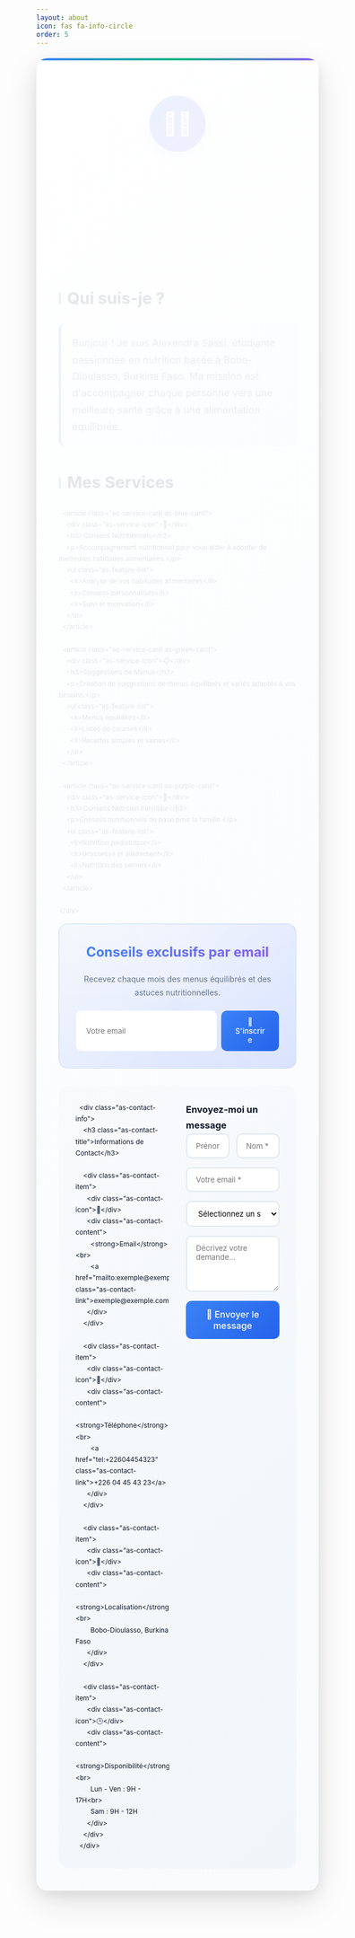 ```yaml
---
layout: about
icon: fas fa-info-circle
order: 5
---
```


<section class="alexandra-sassi-container">

  <!-- Header -->
  <header class="as-header">
    <div class="as-profile-img">👩‍🎓</div>
    <h1 class="as-title">Alexendra Sassi</h1>
    <p class="as-subtitle">Étudiante en Nutrition • Passionnée par la santé et le bien-être</p>
    <span class="as-badge">🎓 En formation continue</span>
  </header>

  <!-- À propos -->
  <section class="as-section">
    <h2 class="as-section-title">Qui suis-je ?</h2>
    <p class="as-intro-text">
      Bonjour ! Je suis Alexendra Sassi, étudiante passionnée en nutrition basée à Bobo-Dioulasso, Burkina Faso. Ma mission est d'accompagner chaque personne vers une meilleure santé grâce à une alimentation équilibrée.
    </p>
  </section>

  <!-- Services -->
  <section class="as-section">
    <h2 class="as-section-title">Mes Services</h2>
    <div class="as-services-grid">

      <article class="as-service-card as-blue-card">
        <div class="as-service-icon">🥗</div>
        <h3>Conseils Nutritionnels</h3>
        <p>Accompagnement nutritionnel pour vous aider à adopter de meilleures habitudes alimentaires.</p>
        <ul class="as-feature-list">
          <li>Analyse de vos habitudes alimentaires</li>
          <li>Conseils personnalisés</li>
          <li>Suivi et motivation</li>
        </ul>
      </article>

      <article class="as-service-card as-green-card">
        <div class="as-service-icon">📋</div>
        <h3>Suggestions de Menus</h3>
        <p>Création de suggestions de menus équilibrés et variés adaptés à vos besoins.</p>
        <ul class="as-feature-list">
          <li>Menus équilibrés</li>
          <li>Listes de courses</li>
          <li>Recettes simples et saines</li>
        </ul>
      </article>

      <article class="as-service-card as-purple-card">
        <div class="as-service-icon">👶</div>
        <h3>Conseils Nutrition Familiale</h3>
        <p>Conseils nutritionnels de base pour la famille.</p>
        <ul class="as-feature-list">
          <li>Nutrition pédiatrique</li>
          <li>Grossesse et allaitement</li>
          <li>Nutrition des seniors</li>
        </ul>
      </article>

    </div>
  </section>

  <!-- Newsletter -->
  <section class="as-newsletter">
    <h3 class="as-newsletter-title">Conseils exclusifs par email</h3>
    <p class="as-newsletter-text">Recevez chaque mois des menus équilibrés et des astuces nutritionnelles.</p>
    <form class="as-newsletter-form">
      <label for="newsletter-email" class="sr-only">Votre email</label>
      <input id="newsletter-email" name="email" type="email" placeholder="Votre email" required class="as-newsletter-input">
      <button type="submit" class="as-newsletter-button">📩 S'inscrire</button>
    </form>
  </section>

  <!-- Contact -->
  <section class="as-contact-section">
    <div class="as-contact-grid">

      <div class="as-contact-info">
        <h3 class="as-contact-title">Informations de Contact</h3>

        <div class="as-contact-item">
          <div class="as-contact-icon">📧</div>
          <div class="as-contact-content">
            <strong>Email</strong><br>
            <a href="mailto:exemple@exemple.com" class="as-contact-link">exemple@exemple.com</a>
          </div>
        </div>

        <div class="as-contact-item">
          <div class="as-contact-icon">📱</div>
          <div class="as-contact-content">
            <strong>Téléphone</strong><br>
            <a href="tel:+22604454323" class="as-contact-link">+226 04 45 43 23</a>
          </div>
        </div>

        <div class="as-contact-item">
          <div class="as-contact-icon">📍</div>
          <div class="as-contact-content">
            <strong>Localisation</strong><br>
            Bobo-Dioulasso, Burkina Faso
          </div>
        </div>

        <div class="as-contact-item">
          <div class="as-contact-icon">🕒</div>
          <div class="as-contact-content">
            <strong>Disponibilité</strong><br>
            Lun - Ven : 9H - 17H<br>
            Sam : 9H - 12H
          </div>
        </div>
      </div>

<div class="as-contact-form">
  <h3 class="as-form-title">Envoyez-moi un message</h3>
  <form class="as-form" id="contact-form">
    <div class="as-form-row">
      <div class="as-form-group">
        <label for="prenom" class="sr-only">Prénom</label>
        <input type="text" id="prenom" name="Prénom" placeholder="Prénom *" required class="as-form-input">
      </div>
      <div class="as-form-group">
        <label for="nom" class="sr-only">Nom</label>
        <input type="text" id="nom" name="Nom" placeholder="Nom *" required class="as-form-input">
      </div>
    </div>
    <div class="as-form-group">
      <label for="email" class="sr-only">Email</label>
      <input type="email" id="email" name="Email" placeholder="Votre email *" required class="as-form-input">
    </div>
    <div class="as-form-group">
      <label for="service" class="sr-only">Service</label>
      <select id="service" name="Service" class="as-form-select" required>
        <option disabled selected>Sélectionnez un service</option>
        <option>Conseils Nutritionnels</option>
        <option>Suggestions de Menus</option>
        <option>Conseils Nutrition Familiale</option>
        <option>Autre demande</option>
      </select>
    </div>
    <div class="as-form-group">
      <label for="message" class="sr-only">Message</label>
      <textarea id="message" name="Message" placeholder="Décrivez votre demande..." class="as-form-textarea"></textarea>
    </div>
    <button type="submit" class="as-submit-button">📨 Envoyer le message</button>
  </form>

  <!-- Message de confirmation -->
  <div id="success-message" style="display: none; margin-top: 10px; color: green;">✅ Message envoyé avec succès !</div>
</div>
  </section>
</section>

<style>
:root {
  --primary: #3b82f6;
  --primary-dark: #2563eb;
  --green: #10b981;
  --purple: #8b5cf6;
  --text-dark: #0f172a;
  --text-muted: #64748b;
  --bg-light: #f8fafc;
  --border: #e2e8f0;
  --font: -apple-system, BlinkMacSystemFont, 'Segoe UI', Roboto, sans-serif;
}

/* Reset */
.alexandra-sassi-container * {
  margin: 0;
  padding: 0;
  box-sizing: border-box;
  font-family: var(--font);
}

.alexandra-sassi-container {
  max-width: 1200px;
  margin: 20px auto;
  padding: 40px;
  background: linear-gradient(135deg, #ffffff 0%, #f8fafc 100%);
  border-radius: 20px;
  box-shadow: 0 20px 60px rgba(0,0,0,0.1), 0 8px 25px rgba(0,0,0,0.08);
  color: var(--text-dark);
  line-height: 1.7;
  position: relative;
  overflow: hidden;
}

.alexandra-sassi-container::before {
  content: '';
  position: absolute;
  top: 0;
  left: 0;
  right: 0;
  height: 4px;
  background: linear-gradient(90deg, var(--primary), var(--green), var(--purple));
  animation: gradientShift 6s ease-in-out infinite;
}

@keyframes gradientShift {
  0%, 100% { background: linear-gradient(90deg, var(--primary), var(--green), var(--purple)); }
  33% { background: linear-gradient(90deg, var(--green), var(--purple), var(--primary)); }
  66% { background: linear-gradient(90deg, var(--purple), var(--primary), var(--green)); }
}

/* Header */
.as-header {
  text-align: center;
  margin-bottom: 30px;
  animation: fadeInUp 0.8s ease-out;
}
.as-profile-img {
  width: 100px;
  height: 100px;
  border-radius: 50%;
  background: linear-gradient(135deg, var(--primary) 0%, var(--purple) 100%);
  margin: 0 auto 20px;
  display: flex;
  align-items: center;
  justify-content: center;
  font-size: 2.5rem;
  color: white;
  position: relative;
  animation: pulse 2s infinite;
  box-shadow: 0 8px 25px rgba(59, 130, 246, 0.3);
}

.as-profile-img::after {
  display: none;
}

@keyframes pulse {
  0%, 100% { transform: scale(1); }
  50% { transform: scale(1.05); }
}

@keyframes rotate {
  from { transform: rotate(0deg); }
  to { transform: rotate(360deg); }
}

@keyframes fadeInUp {
  from { opacity: 0; transform: translateY(30px); }
  to { opacity: 1; transform: translateY(0); }
}

.as-title {
  font-size: 2.5rem;
  font-weight: 700;
  background: linear-gradient(135deg, var(--primary), var(--purple));
  -webkit-background-clip: text;
  -webkit-text-fill-color: transparent;
  background-clip: text;
  animation: fadeInUp 0.8s ease-out 0.2s backwards;
}
.as-subtitle {
  font-size: 1.1rem;
  color: var(--text-muted);
  margin-bottom: 16px;
  animation: fadeInUp 0.8s ease-out 0.4s backwards;
}
.as-badge {
  padding: 8px 20px;
  background: linear-gradient(135deg, #dbeafe, #e0e7ff);
  color: var(--primary);
  border-radius: 25px;
  font-size: 0.9rem;
  font-weight: 500;
  display: inline-block;
  border: 1px solid rgba(59, 130, 246, 0.2);
  animation: fadeInUp 0.8s ease-out 0.6s backwards;
  position: relative;
  overflow: hidden;
}

.as-badge::before {
  content: '';
  position: absolute;
  top: 0; left: -100%;
  width: 100%; height: 100%;
  background: linear-gradient(90deg, transparent, rgba(255,255,255,0.4), transparent);
  animation: shimmer 3s infinite;
}

@keyframes shimmer {
  to { left: 100%; }
}

/* Sections */
.as-section {
  margin-bottom: 40px;
  animation: fadeInUp 0.8s ease-out;
}
.as-section-title {
  font-size: 1.8rem;
  font-weight: 700;
  margin-bottom: 20px;
  position: relative;
  padding-left: 15px;
}

.as-section-title::before {
  content: '';
  position: absolute;
  left: 0; top: 50%;
  width: 4px; height: 20px;
  background: linear-gradient(135deg, var(--primary), var(--green));
  border-radius: 2px;
  transform: translateY(-50%);
}

.as-intro-text {
  font-size: 1.1rem;
  color: #475569;
  padding: 20px;
  background: linear-gradient(135deg, #f8fafc, #f1f5f9);
  border-radius: 12px;
  border-left: 4px solid var(--primary);
  position: relative;
}

/* Services */
.as-services-grid {
  display: grid;
  grid-template-columns: repeat(auto-fit, minmax(280px, 1fr));
  gap: 20px;
}
.as-service-card {
  background: white;
  border: 1px solid var(--border);
  border-radius: 16px;
  padding: 24px;
  position: relative;
  transition: all 0.4s cubic-bezier(0.25, 0.46, 0.45, 0.94);
  overflow: hidden;
}

.as-service-card::after {
  content: '';
  position: absolute;
  top: 0; left: 0; right: 0; bottom: 0;
  background: linear-gradient(135deg, transparent, rgba(255,255,255,0.1));
  opacity: 0;
  transition: opacity 0.3s;
}

.as-service-card:hover {
  border-color: transparent;
  box-shadow: 0 20px 40px rgba(0, 0, 0, 0.1), 0 10px 20px rgba(0, 0, 0, 0.05);
  transform: translateY(-8px) scale(1.02);
}

.as-service-card:hover::after {
  opacity: 1;
}

.as-service-card::before {
  content: '';
  position: absolute;
  top: 0; left: 0; right: 0;
  height: 4px;
  border-radius: 16px 16px 0 0;
  animation: pulse-border 2s infinite;
}
.as-blue-card::before { background: linear-gradient(90deg, var(--primary), #60a5fa); }
.as-green-card::before { background: linear-gradient(90deg, var(--green), #34d399); }
.as-purple-card::before { background: linear-gradient(90deg, var(--purple), #a78bfa); }

@keyframes pulse-border {
  0%, 100% { opacity: 1; }
  50% { opacity: 0.7; }
}

.as-service-icon {
  width: 56px;
  height: 56px;
  border-radius: 16px;
  font-size: 24px;
  color: white;
  display: flex;
  align-items: center;
  justify-content: center;
  margin-bottom: 16px;
  position: relative;
  transition: transform 0.3s;
}

.as-service-card:hover .as-service-icon {
  transform: scale(1.1) rotate(5deg);
}

.as-blue-card .as-service-icon { 
  background: linear-gradient(135deg, var(--primary), #60a5fa);
  box-shadow: 0 8px 20px rgba(59, 130, 246, 0.3);
}
.as-green-card .as-service-icon { 
  background: linear-gradient(135deg, var(--green), #34d399);
  box-shadow: 0 8px 20px rgba(16, 185, 129, 0.3);
}
.as-purple-card .as-service-icon { 
  background: linear-gradient(135deg, var(--purple), #a78bfa);
  box-shadow: 0 8px 20px rgba(139, 92, 246, 0.3);
}

.as-feature-list {
  list-style: none;
}
.as-feature-list li {
  display: flex;
  align-items: center;
  color: #475569;
  font-size: 0.9rem;
  margin-bottom: 8px;
  opacity: 0;
  animation: slideInLeft 0.6s ease-out forwards;
}

.as-feature-list li:nth-child(1) { animation-delay: 0.1s; }
.as-feature-list li:nth-child(2) { animation-delay: 0.2s; }
.as-feature-list li:nth-child(3) { animation-delay: 0.3s; }

@keyframes slideInLeft {
  from { opacity: 0; transform: translateX(-20px); }
  to { opacity: 1; transform: translateX(0); }
}

.as-feature-list li::before {
  content: '✓';
  color: var(--green);
  font-weight: 600;
  margin-right: 8px;
  background: rgba(16, 185, 129, 0.1);
  width: 20px; height: 20px;
  border-radius: 50%;
  display: flex;
  align-items: center;
  justify-content: center;
  font-size: 12px;
}

/* Newsletter */
.as-newsletter {
  background: linear-gradient(135deg, var(--bg-light), #e0e7ff);
  border: 1px solid rgba(59, 130, 246, 0.2);
  border-radius: 16px;
  padding: 30px;
  text-align: center;
  margin-bottom: 30px;
  position: relative;
  overflow: hidden;
}

.as-newsletter::before {
  content: '';
  position: absolute;
  top: -50%; left: -50%;
  width: 200%; height: 200%;
  background: conic-gradient(transparent, rgba(59, 130, 246, 0.05), transparent);
  animation: rotate 10s linear infinite;
}

.as-newsletter > * {
  position: relative;
  z-index: 1;
}

.as-newsletter-title {
  font-size: 1.5rem;
  margin-bottom: 15px;
  background: linear-gradient(135deg, var(--primary), var(--purple));
  -webkit-background-clip: text;
  -webkit-text-fill-color: transparent;
  background-clip: text;
}
.as-newsletter-text {
  color: var(--text-muted);
  margin-bottom: 20px;
}
.as-newsletter-form {
  display: flex;
  max-width: 500px;
  margin: 0 auto;
  gap: 8px;
}
.as-newsletter-input {
  flex: 1;
  padding: 12px 16px;
  border: 2px solid transparent;
  border-radius: 10px;
  font-family: inherit;
  background: white;
  transition: all 0.3s;
}

.as-newsletter-input:focus {
  outline: none;
  border-color: var(--primary);
  box-shadow: 0 0 0 3px rgba(59, 130, 246, 0.1);
}

.as-newsletter-button {
  padding: 12px 24px;
  background: linear-gradient(135deg, var(--primary), var(--primary-dark));
  color: white;
  border: none;
  border-radius: 10px;
  font-weight: 500;
  cursor: pointer;
  transition: all 0.3s;
  position: relative;
  overflow: hidden;
}

.as-newsletter-button::before {
  content: '';
  position: absolute;
  top: 0; left: -100%;
  width: 100%; height: 100%;
  background: linear-gradient(90deg, transparent, rgba(255,255,255,0.2), transparent);
  transition: left 0.5s;
}

.as-newsletter-button:hover::before {
  left: 100%;
}

.as-newsletter-button:hover {
  transform: translateY(-2px);
  box-shadow: 0 8px 20px rgba(59, 130, 246, 0.3);
}

/* Contact */
.as-contact-section {
  background: linear-gradient(135deg, var(--bg-light), #f1f5f9);
  border-radius: 20px;
  padding: 30px;
  position: relative;
}
.as-contact-grid {
  display: grid;
  grid-template-columns: 1fr 1fr;
  gap: 30px;
}
.as-contact-item {
  display: flex;
  align-items: flex-start;
  margin-bottom: 16px;
  padding: 16px;
  background: white;
  border-radius: 12px;
  border: 1px solid var(--border);
  transition: all 0.3s;
  position: relative;
  overflow: hidden;
}

.as-contact-item::before {
  content: '';
  position: absolute;
  top: 0; left: 0;
  width: 4px; height: 100%;
  background: linear-gradient(135deg, var(--primary), var(--green));
  transform: scaleY(0);
  transition: transform 0.3s;
}

.as-contact-item:hover::before {
  transform: scaleY(1);
}

.as-contact-item:hover {
  transform: translateX(5px);
  box-shadow: 0 8px 20px rgba(0, 0, 0, 0.1);
}

.as-contact-icon {
  margin-right: 12px;
  font-size: 20px;
  color: var(--primary);
  background: rgba(59, 130, 246, 0.1);
  width: 40px; height: 40px;
  border-radius: 10px;
  display: flex;
  align-items: center;
  justify-content: center;
  flex-shrink: 0;
}
.as-contact-content strong {
  color: var(--text-dark);
}

/* Formulaires */
.as-form-row {
  display: grid;
  grid-template-columns: 1fr 1fr;
  gap: 12px;
}
.as-form-group {
  margin-bottom: 16px;
}
.as-form-input, .as-form-select, .as-form-textarea {
  width: 100%;
  padding: 12px 16px;
  border: 2px solid #e2e8f0;
  border-radius: 10px;
  font-family: inherit;
  transition: all 0.3s;
  background: white;
}

.as-form-input:focus, .as-form-select:focus, .as-form-textarea:focus {
  outline: none;
  border-color: var(--primary);
  box-shadow: 0 0 0 3px rgba(59, 130, 246, 0.1);
  transform: translateY(-1px);
}

.as-form-textarea {
  height: 100px;
  resize: vertical;
}
.as-submit-button {
  width: 100%;
  padding: 14px;
  background: linear-gradient(135deg, var(--primary), var(--primary-dark));
  color: white;
  border: none;
  border-radius: 10px;
  font-weight: 500;
  cursor: pointer;
  transition: all 0.3s;
  position: relative;
  overflow: hidden;
  font-size: 1rem;
}

.as-submit-button::before {
  content: '';
  position: absolute;
  top: 0; left: -100%;
  width: 100%; height: 100%;
  background: linear-gradient(90deg, transparent, rgba(255,255,255,0.2), transparent);
  transition: left 0.5s;
}

.as-submit-button:hover::before {
  left: 100%;
}

.as-submit-button:hover {
  transform: translateY(-2px);
  box-shadow: 0 10px 25px rgba(59, 130, 246, 0.3);
}

/* Responsive */
@media (max-width: 768px) {
  .alexandra-sassi-container {
    padding: 20px;
    margin: 10px;
  }
  .as-contact-grid,
  .as-form-row,
  .as-services-grid,
  .as-newsletter-form {
    grid-template-columns: 1fr;
    flex-direction: column;
  }
  .as-newsletter-input,
  .as-newsletter-button {
    width: 100%;
  }
  .as-title {
    font-size: 2rem;
  }
}

/* Visually hidden (for labels) */
.sr-only {
  position: absolute;
  left: -9999px;
  top: auto;
  width: 1px;
  height: 1px;
  overflow: hidden;
}

</style>

<script>
  const form = document.getElementById('contact-form');
  const successMessage = document.getElementById('success-message');

  form.addEventListener('submit', function (e) {
    e.preventDefault(); // empêcher la redirection

    // Créer un objet contenant les données du formulaire
    const formData = new FormData(form);

    // Envoyer les données à FormSubmit via fetch
    fetch("https://formsubmit.co/ajax/nanogame434@gmail.com", {
      method: "POST",
      headers: {
        'Accept': 'application/json'
      },
      body: formData
    })
    .then(response => {
      if (response.ok) {
        successMessage.style.display = 'block';
        form.reset();
        setTimeout(() => {
          successMessage.style.display = 'none';
        }, 2500);
      } else {
        alert("❌ Une erreur s’est produite.");
      }
    })
    .catch(error => {
      alert("❌ Une erreur s’est produite.");
      console.error(error);
    });
  });
</script>